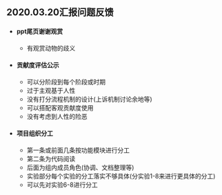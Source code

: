 ## 2020.03.20汇报问题反馈

- #### ppt尾页谢谢观赏

  - 有观赏动物的歧义

- #### 贡献度评估公示

  - 可以分阶段到每个阶段或时期
  - 过于主观基于人性
  - 没有打分流程机制的设计(上诉机制讨论余地等)
  - 可以搭配客观贡献度使用
  - 没有考虑到人性的险恶

- #### 项目组织分工

  - 第一条或前面几条按功能模块进行分工
  - 第二条为代码阅读
  - 后面为组内成员角色(协调、文档整理等)
  - 实验部分每个实验的分工落实不够具体(分实验1-8来进行更具体的分工)
  - 可以先对实验6-8进行分工

